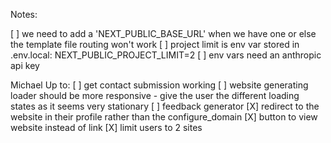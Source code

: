 Notes:

[ ] we need to add a 'NEXT_PUBLIC_BASE_URL' when we have one or else the template file routing won't work
[ ] project limit is env var stored in .env.local: NEXT_PUBLIC_PROJECT_LIMIT=2
[ ] env vars need an anthropic api key

Michael Up to:
[ ] get contact submission working
[ ] website generating loader should be more responsive - give the user the different loading states as it seems very stationary
[ ] feedback generator
[X] redirect to the website in their profile rather than the configure_domain
[X] button to view website instead of link
[X] limit users to 2 sites
